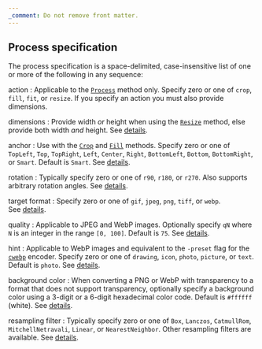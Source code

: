 ```yaml
---
_comment: Do not remove front matter.
---
```


## Process specification

The process specification is a space-delimited, case-insensitive list of one or more of the following in any sequence:

action
: Applicable to the [`Process`](/docs/reference/methods/resource/process) method only. Specify zero or one of `crop`, `fill`, `fit`, or `resize`. If you specify an action you must also provide dimensions.

dimensions
: Provide width _or_ height when using the [`Resize`](/docs/reference/methods/resource/resize) method, else provide both width _and_ height. See&nbsp;[details](/content-management/image-processing/#dimensions).

anchor
: Use with the [`Crop`](/docs/reference/methods/resource/crop) and [`Fill`](/docs/reference/methods/resource/fill) methods. Specify zero or one of `TopLeft`, `Top`, `TopRight`, `Left`, `Center`, `Right`, `BottomLeft`, `Bottom`, `BottomRight`, or `Smart`. Default is `Smart`. See&nbsp;[details](/content-management/image-processing/#anchor).

rotation
: Typically specify zero or one of `r90`, `r180`, or `r270`. Also supports arbitrary rotation angles. See&nbsp;[details](/content-management/image-processing/#rotation).

target format
: Specify zero or one of `gif`, `jpeg`, `png`, `tiff`, or `webp`. See&nbsp;[details](/content-management/image-processing/#target-format).

quality
: Applicable to JPEG and WebP images. Optionally specify `qN` where `N` is an integer in the range `[0, 100]`. Default is `75`. See&nbsp;[details](/content-management/image-processing/#quality).

hint
: Applicable to WebP images and equivalent to the `-preset` flag for the [`cwebp`][] encoder. Specify zero or one of `drawing`, `icon`, `photo`, `picture`, or `text`. Default is `photo`. See&nbsp;[details](/content-management/image-processing/#hint).

[`cwebp`]: https://developers.google.com/speed/webp/docs/cwebp

background color
: When converting a PNG or WebP with transparency to a format that does not support transparency, optionally specify a background color using a 3-digit or a 6-digit hexadecimal color code. Default is `#ffffff` (white). See&nbsp;[details](/content-management/image-processing/#background-color).

resampling filter
: Typically specify zero or one of `Box`, `Lanczos`, `CatmullRom`, `MitchellNetravali`, `Linear`, or `NearestNeighbor`. Other resampling filters are available. See&nbsp;[details](/content-management/image-processing/#resampling-filter).
